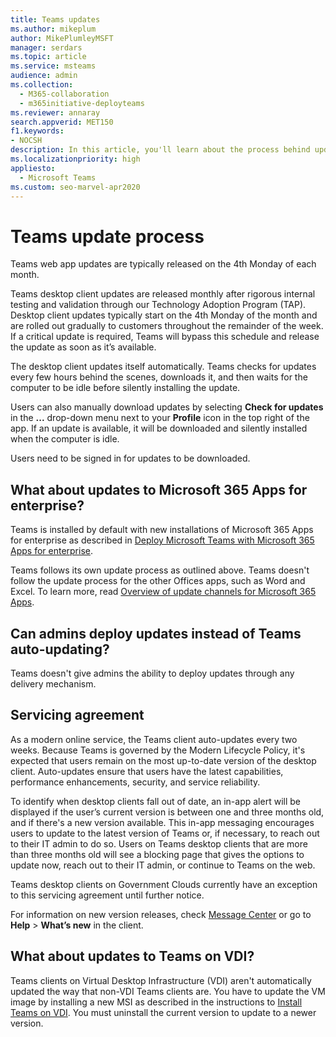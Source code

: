 ```yaml
---
title: Teams updates
ms.author: mikeplum
author: MikePlumleyMSFT
manager: serdars
ms.topic: article
ms.service: msteams
audience: admin
ms.collection: 
  - M365-collaboration
  - m365initiative-deployteams
ms.reviewer: annaray
search.appverid: MET150
f1.keywords:
- NOCSH
description: In this article, you'll learn about the process behind updating the Microsoft Teams desktop client.
ms.localizationpriority: high
appliesto: 
  - Microsoft Teams
ms.custom: seo-marvel-apr2020
---
```


# Teams update process

Teams web app updates are typically released on the 4th Monday of each month.

Teams desktop client updates are released monthly after rigorous internal testing and validation through our Technology Adoption Program (TAP). Desktop client updates typically start on the 4th Monday of the month and are rolled out gradually to customers throughout the remainder of the week. If a critical update is required, Teams will bypass this schedule and release the update as soon as it’s available.

The desktop client updates itself automatically. Teams checks for updates every few hours behind the scenes, downloads it, and then waits for the computer to be idle before silently installing the update.

Users can also manually download updates by selecting **Check for updates** in the **...** drop-down menu next to your **Profile** icon in the top right of the app. If an update is available, it will be downloaded and silently installed when the computer is idle.

Users need to be signed in for updates to be downloaded.

## What about updates to Microsoft 365 Apps for enterprise?

Teams is installed by default with new installations of Microsoft 365 Apps for enterprise as described in [Deploy Microsoft Teams with Microsoft 365 Apps for enterprise](/DeployOffice/teams-install).

Teams follows its own update process as outlined above. Teams doesn't follow the update process for the other Offices apps, such as Word and Excel. To learn more, read [Overview of update channels for Microsoft 365 Apps](/DeployOffice/overview-update-channels).

## Can admins deploy updates instead of Teams auto-updating?

Teams doesn't give admins the ability to deploy updates through any delivery mechanism.

## Servicing agreement

As a modern online service, the Teams client auto-updates every two weeks. Because Teams is governed by the Modern Lifecycle Policy, it's expected that users remain on the most up-to-date version of the desktop client. Auto-updates ensure that users have the latest capabilities, performance enhancements, security, and service reliability.

To identify when desktop clients fall out of date, an in-app alert will be displayed if the user’s current version is between one and three months old, and if there's a new version available. This in-app messaging encourages users to update to the latest version of Teams or, if necessary, to reach out to their IT admin to do so. Users on Teams desktop clients that are more than three months old will see a blocking page that gives the options to update now, reach out to their IT admin, or continue to Teams on the web.

Teams desktop clients on Government Clouds currently have an exception to this servicing agreement until further notice.

For information on new version releases, check [Message Center](https://admin.microsoft.com/AdminPortal/Home#/MessageCenter) or go to **Help** > **What’s new** in the client.

## What about updates to Teams on VDI?

Teams clients on Virtual Desktop Infrastructure (VDI) aren't automatically updated the way that non-VDI Teams clients are. You have to update the VM image by installing a new MSI as described in the instructions to [Install Teams on VDI](teams-for-vdi.md). You must uninstall the current version to update to a newer version.
